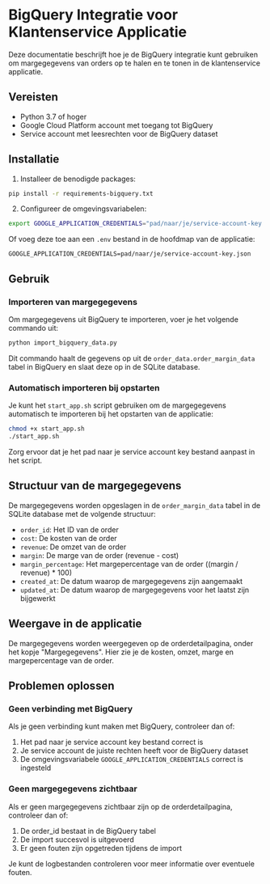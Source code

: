 # BigQuery Integratie voor Klantenservice Applicatie

Deze documentatie beschrijft hoe je de BigQuery integratie kunt gebruiken om margegegevens van orders op te halen en te tonen in de klantenservice applicatie.

## Vereisten

- Python 3.7 of hoger
- Google Cloud Platform account met toegang tot BigQuery
- Service account met leesrechten voor de BigQuery dataset

## Installatie

1. Installeer de benodigde packages:

```bash
pip install -r requirements-bigquery.txt
```

2. Configureer de omgevingsvariabelen:

```bash
export GOOGLE_APPLICATION_CREDENTIALS="pad/naar/je/service-account-key.json"
```

Of voeg deze toe aan een `.env` bestand in de hoofdmap van de applicatie:

```
GOOGLE_APPLICATION_CREDENTIALS=pad/naar/je/service-account-key.json
```

## Gebruik

### Importeren van margegegevens

Om margegegevens uit BigQuery te importeren, voer je het volgende commando uit:

```bash
python import_bigquery_data.py
```

Dit commando haalt de gegevens op uit de `order_data.order_margin_data` tabel in BigQuery en slaat deze op in de SQLite database.

### Automatisch importeren bij opstarten

Je kunt het `start_app.sh` script gebruiken om de margegegevens automatisch te importeren bij het opstarten van de applicatie:

```bash
chmod +x start_app.sh
./start_app.sh
```

Zorg ervoor dat je het pad naar je service account key bestand aanpast in het script.

## Structuur van de margegegevens

De margegegevens worden opgeslagen in de `order_margin_data` tabel in de SQLite database met de volgende structuur:

- `order_id`: Het ID van de order
- `cost`: De kosten van de order
- `revenue`: De omzet van de order
- `margin`: De marge van de order (revenue - cost)
- `margin_percentage`: Het margepercentage van de order ((margin / revenue) * 100)
- `created_at`: De datum waarop de margegegevens zijn aangemaakt
- `updated_at`: De datum waarop de margegegevens voor het laatst zijn bijgewerkt

## Weergave in de applicatie

De margegegevens worden weergegeven op de orderdetailpagina, onder het kopje "Margegegevens". Hier zie je de kosten, omzet, marge en margepercentage van de order.

## Problemen oplossen

### Geen verbinding met BigQuery

Als je geen verbinding kunt maken met BigQuery, controleer dan of:

1. Het pad naar je service account key bestand correct is
2. Je service account de juiste rechten heeft voor de BigQuery dataset
3. De omgevingsvariabele `GOOGLE_APPLICATION_CREDENTIALS` correct is ingesteld

### Geen margegegevens zichtbaar

Als er geen margegegevens zichtbaar zijn op de orderdetailpagina, controleer dan of:

1. De order_id bestaat in de BigQuery tabel
2. De import succesvol is uitgevoerd
3. Er geen fouten zijn opgetreden tijdens de import

Je kunt de logbestanden controleren voor meer informatie over eventuele fouten. 